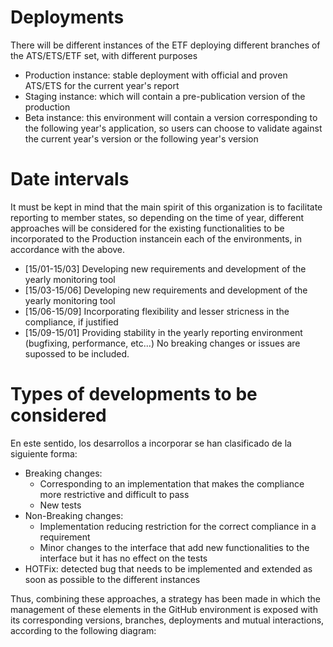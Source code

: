 # Deployments

There will be different instances of the ETF deploying different branches of the ATS/ETS/ETF set, with different purposes

* Production instance: stable deployment with official and proven ATS/ETS for the current year's report
* Staging instance: which will contain a pre-publication version of the production
* Beta instance: this environment will contain a version corresponding to the following year's application, so users can choose to validate against the current year's version or the following year's version

# Date intervals

It must be kept in mind that the main spirit of this organization is to facilitate reporting to member states, so depending on the time of year, different approaches will be considered for the existing functionalities to be incorporated to the Production instancein each of the environments, in accordance with the above.

* [15/01-15/03] Developing new requirements and development of the yearly monitoring tool
* [15/03-15/06] Developing new requirements and development of the yearly monitoring tool
* [15/06-15/09] Incorporating flexibility and lesser stricness in the compliance, if justified
* [15/09-15/01] Providing stability in the yearly reporting environment (bugfixing, performance, etc...) No breaking changes or issues are supossed to be included.

# Types of developments to be considered

En este sentido, los desarrollos a incorporar se han clasificado de la siguiente forma:

* Breaking changes:
  * Corresponding to an implementation that makes the compliance more restrictive and difficult to pass
  * New tests
* Non-Breaking changes:
  * Implementation reducing restriction for the correct compliance in a requirement
  * Minor changes to the interface that add new functionalities to the interface but it has no effect on the tests
* HOTFix: detected bug that needs to be implemented and extended as soon as possible to the different instances

Thus, combining these approaches, a strategy has been made in which the management of these elements in the GitHub environment is exposed with its corresponding versions, branches, deployments and mutual interactions, according to the following diagram:
